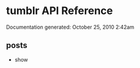 <h1>tumblr API Reference</h1>
Documentation generated: October 25, 2010 2:42am

<h2>posts</h2>

* show
